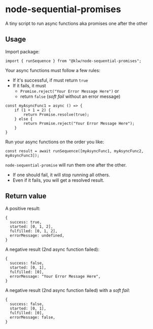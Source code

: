 # node-sequential-promises

A tiny script to run async functions aka promises one after the other

## Usage

Import package:

```
import { runSequence } from "@klw/node-sequential-promises";
```

Your async functions must follow a few rules:

* If it's successful, if must return `true`
* If it fails, it must 
  * `Promise.reject("Your Error Message Here")` or 
  * return `false` (*soft fail* without an error message)

```
const myAsyncFunc1 = async () => {
    if (1 + 1 = 2) {
        return Promise.resolve(true);
    } else {
        return Promise.reject("Your Error Message Here");
    }
}
```

Run your async functions on the order you like:

```
const result = await runSequence([myAsyncFunc1, myAsyncFunc2, myAsyncFunc3]);
```

`node-sequential-promise` will run them one after the other.
* If one should fail, it will stop running all others.
* Even if it fails, you will get a resolved result.

## Return value

A positive result:
```
{
  success: true,
  started: [0, 1, 2],
  fulfilled: [0, 1, 2],
  errorMessage: undefined,
}
```

A negative result (2nd async function failed):
```
{
  success: false,
  started: [0, 1],
  fulfilled: [0],
  errorMessage: "Your Error Message Here",
}
```

A negative result (2nd async function failed) with a *soft fail*:
```
{
  success: false,
  started: [0, 1],
  fulfilled: [0],
  errorMessage: false,
}
```